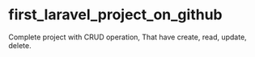 # first_laravel_project_on_github
Complete project with CRUD operation, That have create, read, update, delete. 
